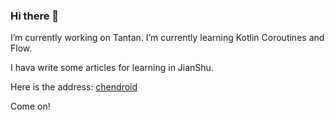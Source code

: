 ### Hi there 👋

<!--
**shuandroid/shuandroid** is a ✨ _special_ ✨ repository because its `README.md` (this file) appears on your GitHub profile.

Here are some ideas to get you started:

- 🔭 I’m currently working on ...
- 🌱 I’m currently learning ...
- 👯 I’m looking to collaborate on ...
- 🤔 I’m looking for help with ...
- 💬 Ask me about ...
- 📫 How to reach me: ...
- 😄 Pronouns: ...
- ⚡ Fun fact: ...
-->
I’m currently working on Tantan. 
I’m currently learning Kotlin Coroutines and Flow.

I hava write some articles for learning in JianShu.

Here is the address: [chendroid](https://www.jianshu.com/u/9d38eab6ce45)

Come on! 
